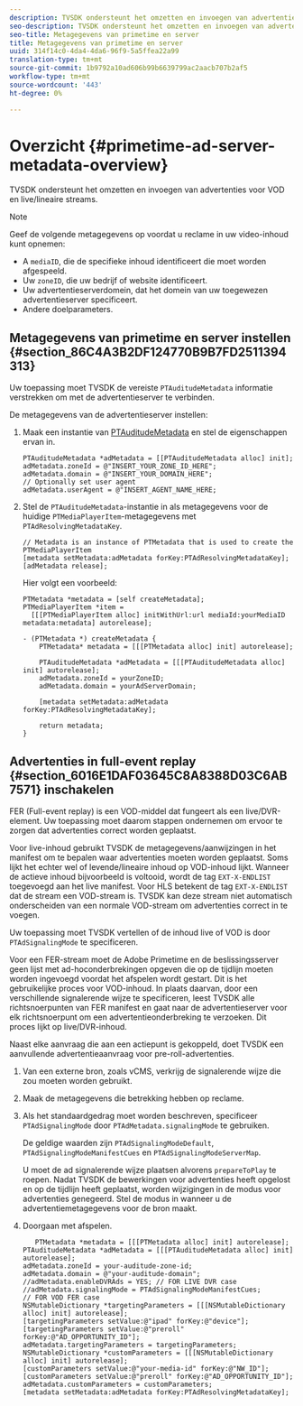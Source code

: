 ```yaml
---
description: TVSDK ondersteunt het omzetten en invoegen van advertenties voor VOD en live/lineaire streams.
seo-description: TVSDK ondersteunt het omzetten en invoegen van advertenties voor VOD en live/lineaire streams.
seo-title: Metagegevens van primetime en server
title: Metagegevens van primetime en server
uuid: 314f14c0-4da4-4da6-96f9-5a5ffea22a99
translation-type: tm+mt
source-git-commit: 1b9792a10ad606b99b6639799ac2aacb707b2af5
workflow-type: tm+mt
source-wordcount: '443'
ht-degree: 0%

---
```



# Overzicht {#primetime-ad-server-metadata-overview}

TVSDK ondersteunt het omzetten en invoegen van advertenties voor VOD en live/lineaire streams.

>[!NOTE]
>
>Geef de volgende metagegevens op voordat u reclame in uw video-inhoud kunt opnemen:
>
>* A `mediaID`, die de specifieke inhoud identificeert die moet worden afgespeeld.
>* Uw `zoneID`, die uw bedrijf of website identificeert.
>* Uw advertentieserverdomein, dat het domein van uw toegewezen advertentieserver specificeert.
>* Andere doelparameters.

>



## Metagegevens van primetime en server instellen {#section_86C4A3B2DF124770B9B7FD2511394313}

Uw toepassing moet TVSDK de vereiste `PTAuditudeMetadata` informatie verstrekken om met de advertentieserver te verbinden.

De metagegevens van de advertentieserver instellen:

1. Maak een instantie van [PTAuditudeMetadata](https://help.adobe.com/en_US/primetime/api/psdk/appledoc/Classes/PTAuditudeMetadata.html) en stel de eigenschappen ervan in.

   ```
   PTAuditudeMetadata *adMetadata = [[PTAuditudeMetadata alloc] init];  
   adMetadata.zoneId = @"INSERT_YOUR_ZONE_ID_HERE"; 
   adMetadata.domain = @"INSERT_YOUR_DOMAIN_HERE"; 
   // Optionally set user agent 
   adMetadata.userAgent = @"INSERT_AGENT_NAME_HERE; 
   ```

1. Stel de `PTAuditudeMetadata`-instantie in als metagegevens voor de huidige `PTMediaPlayerItem`-metagegevens met `PTAdResolvingMetadataKey`.

   ```
   // Metadata is an instance of PTMetadata that is used to create the PTMediaPlayerItem 
   [metadata setMetadata:adMetadata forKey:PTAdResolvingMetadataKey];  
   [adMetadata release];
   ```

   Hier volgt een voorbeeld:

   ```
   PTMetadata *metadata = [self createMetadata]; 
   PTMediaPlayerItem *item =  
     [[[PTMediaPlayerItem alloc] initWithUrl:url mediaId:yourMediaID metadata:metadata] autorelease]; 
   
   - (PTMetadata *) createMetadata { 
       PTMetadata* metadata = [[[PTMetadata alloc] init] autorelease]; 
   
       PTAuditudeMetadata *adMetadata = [[[PTAuditudeMetadata alloc] init] autorelease];  
       adMetadata.zoneId = yourZoneID; 
       adMetadata.domain = yourAdServerDomain; 
   
       [metadata setMetadata:adMetadata forKey:PTAdResolvingMetadataKey]; 
   
       return metadata; 
   }
   ```

## Advertenties in full-event replay {#section_6016E1DAF03645C8A8388D03C6AB7571} inschakelen

FER (Full-event replay) is een VOD-middel dat fungeert als een live/DVR-element. Uw toepassing moet daarom stappen ondernemen om ervoor te zorgen dat advertenties correct worden geplaatst.

Voor live-inhoud gebruikt TVSDK de metagegevens/aanwijzingen in het manifest om te bepalen waar advertenties moeten worden geplaatst. Soms lijkt het echter wel of levende/lineaire inhoud op VOD-inhoud lijkt. Wanneer de actieve inhoud bijvoorbeeld is voltooid, wordt de tag `EXT-X-ENDLIST` toegevoegd aan het live manifest. Voor HLS betekent de tag `EXT-X-ENDLIST` dat de stream een VOD-stream is. TVSDK kan deze stream niet automatisch onderscheiden van een normale VOD-stream om advertenties correct in te voegen.

Uw toepassing moet TVSDK vertellen of de inhoud live of VOD is door `PTAdSignalingMode` te specificeren.

Voor een FER-stream moet de Adobe Primetime en de beslissingsserver geen lijst met ad-hoconderbrekingen opgeven die op de tijdlijn moeten worden ingevoegd voordat het afspelen wordt gestart. Dit is het gebruikelijke proces voor VOD-inhoud. In plaats daarvan, door een verschillende signalerende wijze te specificeren, leest TVSDK alle richtsnoerpunten van FER manifest en gaat naar de advertentieserver voor elk richtsnoerpunt om een advertentieonderbreking te verzoeken. Dit proces lijkt op live/DVR-inhoud.

Naast elke aanvraag die aan een actiepunt is gekoppeld, doet TVSDK een aanvullende advertentieaanvraag voor pre-roll-advertenties.

1. Van een externe bron, zoals vCMS, verkrijg de signalerende wijze die zou moeten worden gebruikt.
1. Maak de metagegevens die betrekking hebben op reclame.
1. Als het standaardgedrag moet worden beschreven, specificeer `PTAdSignalingMode` door `PTAdMetadata.signalingMode` te gebruiken.

   De geldige waarden zijn `PTAdSignalingModeDefault`, `PTAdSignalingModeManifestCues` en `PTAdSignalingModeServerMap`.

   U moet de ad signalerende wijze plaatsen alvorens `prepareToPlay` te roepen. Nadat TVSDK de bewerkingen voor advertenties heeft opgelost en op de tijdlijn heeft geplaatst, worden wijzigingen in de modus voor advertenties genegeerd. Stel de modus in wanneer u de advertentiemetagegevens voor de bron maakt.

1. Doorgaan met afspelen.

   ```
      PTMetadata *metadata = [[[PTMetadata alloc] init] autorelease]; 
   PTAuditudeMetadata *adMetadata = [[[PTAuditudeMetadata alloc] init] autorelease]; 
   adMetadata.zoneId = your-auditude-zone-id; 
   adMetadata.domain = @"your-auditude-domain"; 
   //adMetadata.enableDVRAds = YES; // FOR LIVE DVR case 
   //adMetadata.signalingMode = PTAdSignalingModeManifestCues;  
   // FOR VOD FER case 
   NSMutableDictionary *targetingParameters = [[[NSMutableDictionary alloc] init] autorelease]; 
   [targetingParameters setValue:@"ipad" forKey:@"device"]; 
   [targetingParameters setValue:@"preroll" forKey:@"AD_OPPORTUNITY_ID"]; 
   adMetadata.targetingParameters = targetingParameters; 
   NSMutableDictionary *customParameters = [[[NSMutableDictionary alloc] init] autorelease]; 
   [customParameters setValue:@"your-media-id" forKey:@"NW_ID"]; 
   [customParameters setValue:@"preroll" forKey:@"AD_OPPORTUNITY_ID"]; 
   adMetadata.customParameters = customParameters; 
   [metadata setMetadata:adMetadata forKey:PTAdResolvingMetadataKey]; 
   ```

